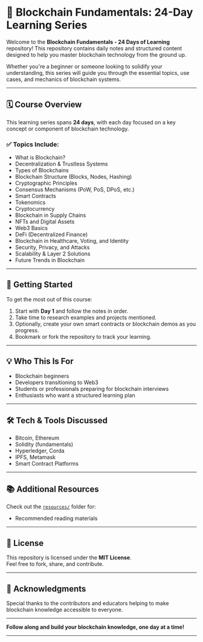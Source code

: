 # 🚀 Blockchain Fundamentals: 24-Day Learning Series

Welcome to the **Blockchain Fundamentals - 24 Days of Learning** repository! This repository contains daily notes and structured content designed to help you master blockchain technology from the ground up.

Whether you're a beginner or someone looking to solidify your understanding, this series will guide you through the essential topics, use cases, and mechanics of blockchain systems.

---

## 🗓️ Course Overview

This learning series spans **24 days**, with each day focused on a key concept or component of blockchain technology.

### ✅ Topics Include:
- What is Blockchain?
- Decentralization & Trustless Systems
- Types of Blockchains
- Blockchain Structure (Blocks, Nodes, Hashing)
- Cryptographic Principles
- Consensus Mechanisms (PoW, PoS, DPoS, etc.)
- Smart Contracts
- Tokenomics
- Cryptocurrency
- Blockchain in Supply Chains
- NFTs and Digital Assets
- Web3 Basics
- DeFi (Decentralized Finance)
- Blockchain in Healthcare, Voting, and Identity
- Security, Privacy, and Attacks
- Scalability & Layer 2 Solutions
- Future Trends in Blockchain


---

## 📘 Getting Started

To get the most out of this course:

1. Start with **Day 1** and follow the notes in order.
2. Take time to research examples and projects mentioned.
3. Optionally, create your own smart contracts or blockchain demos as you progress.
4. Bookmark or fork the repository to track your learning.

---

## 💡 Who This Is For

- Blockchain beginners
- Developers transitioning to Web3
- Students or professionals preparing for blockchain interviews
- Enthusiasts who want a structured learning plan

---

## 🛠️ Tech & Tools Discussed

- Bitcoin, Ethereum
- Solidity (fundamentals)
- Hyperledger, Corda
- IPFS, Metamask
- Smart Contract Platforms

---

## 📚 Additional Resources

Check out the [`resources/`](resources/) folder for:
- Recommended reading materials

---

## 📜 License

This repository is licensed under the **MIT License**.  
Feel free to fork, share, and contribute.

---

## 🙌 Acknowledgments

Special thanks to the contributors and educators helping to make blockchain knowledge accessible to everyone.

---

**Follow along and build your blockchain knowledge, one day at a time!**


---




